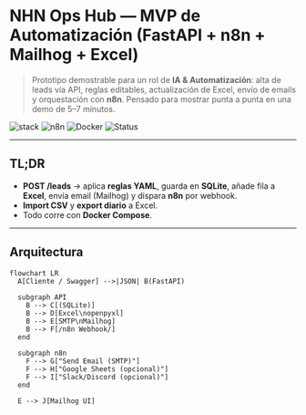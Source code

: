 # NHN Ops Hub — MVP de Automatización (FastAPI + n8n + Mailhog + Excel)

> Prototipo demostrable para un rol de **IA & Automatización**: alta de leads vía API, reglas editables, actualización de Excel, envío de emails y orquestación con **n8n**. Pensado para mostrar punta a punta en una demo de 5–7 minutos.

![stack](https://img.shields.io/badge/FastAPI-0.110+-green) ![n8n](https://img.shields.io/badge/n8n-self--hosted-orange) ![Docker](https://img.shields.io/badge/Docker-Compose-blue) ![Status](https://img.shields.io/badge/status-MVP-success)

---

## TL;DR
- **POST /leads** → aplica **reglas YAML**, guarda en **SQLite**, añade fila a **Excel**, envía email (Mailhog) y dispara **n8n** por webhook.  
- **Import CSV** y **export diario** a Excel.  
- Todo corre con **Docker Compose**.

---

## Arquitectura

```mermaid
flowchart LR
  A[Cliente / Swagger] -->|JSON| B(FastAPI)

  subgraph API
    B --> C[(SQLite)]
    B --> D[Excel\nopenpyxl]
    B --> E[SMTP\nMailhog]
    B --> F[/n8n Webhook/]
  end

  subgraph n8n
    F --> G["Send Email (SMTP)"]
    F --> H["Google Sheets (opcional)"]
    F --> I["Slack/Discord (opcional)"]
  end

  E --> J[Mailhog UI]
